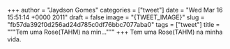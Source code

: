 
+++
author = "Jaydson Gomes"
categories = ["tweet"]
date = "Wed Mar 16 15:51:14 +0000 2011"
draft = false
image = "{TWEET_IMAGE}"
slug = "fb57da392f0d256ad24d785c0df76bbc7077aba0"
tags = ["tweet"]
title = """Tem uma Rose(TAHM) na min..."""
+++
Tem uma Rose(TAHM) na minha vida.
